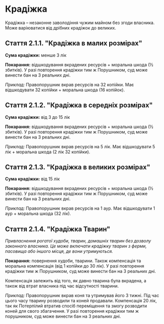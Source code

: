 # Крадіжка

Крадіжка – незаконне заволодіння чужим майном без згоди власника. Може варіюватися від дрібних крадіжок до великих.
  
## Стаття 2.1.1. "Крадіжка в малих розмірах"
**Сума крадіжки:** менше 3 лік

**Покарання:** відшкодування вкрадених ресурсів + моральна шкода (½ збитків). У разі повторення крадіжки тим ж Порушником, суд може винести бан на 3 реальних дні.

_Приклад:_ Правопорушник вкрав ресурсів на 32 копійки. Має відшкодувати 32 копійки + моральна шкода (16 копійок).
  
## Стаття 2.1.2. "Крадіжка в середніх розмірах"
**Сума крадіжки:** від 3 до 15 лік

**Покарання:** відшкодування вкрадених ресурсів + моральна шкода (½ збитків). У разі повторення крадіжки тим ж Порушником, суд може винести бан на 3 реальних дні.

_Приклад:_ Правопорушник вкрав ресурсів на 5 лік. Має відшкодувати 5 лік + моральна шкода (2 лік 32 копійки).
  
## Стаття 2.1.3. "Крадіжка в великих розмірах"
**Сума крадіжки:** від 15 лік

**Покарання:** відшкодування вкрадених ресурсів + моральна шкода (½ збитків). У разі повторення крадіжки тим ж Порушником, суд може винести бан на 3 реальних дні.

_Приклад:_ Правопорушник вкрав ресурсів на 1 аур. Має відшкодувати 1 аур + моральна шкода (32 лік).
  
## Стаття 2.1.4. "Крадіжка Тварин"
*Привласнення рогатої худоби, тварин, домашніх тварин без дозволу законного власника. Це може включати крадіжку тварин з ферми, пасовища або іншого місця, де вони утримуються.*

**Покарання:** повернення худоби, тварини. Також компенсація та моральна компенсація (від 1 копійки до 30 лік). У разі повторення крадіжки тим ж Порушником, суд може винести бан на 3 реальних дні.

Компенсація залежить від того, як давно тварина була вкрадена, а також від втрат власника під час відсутності тварини.
  
_Приклад:_ Правопорушник вкрав коня та утримував його 3 тижні. Під час цього часу тварину розводили та коней продавали. Компенсація 20 лік, так як Потерпілий втратив спосіб переміщення та змогу розводити коней для свого збагачення. У разі повторення крадіжки тим ж порушником, суд може винести бан на 3 реальних дні.
